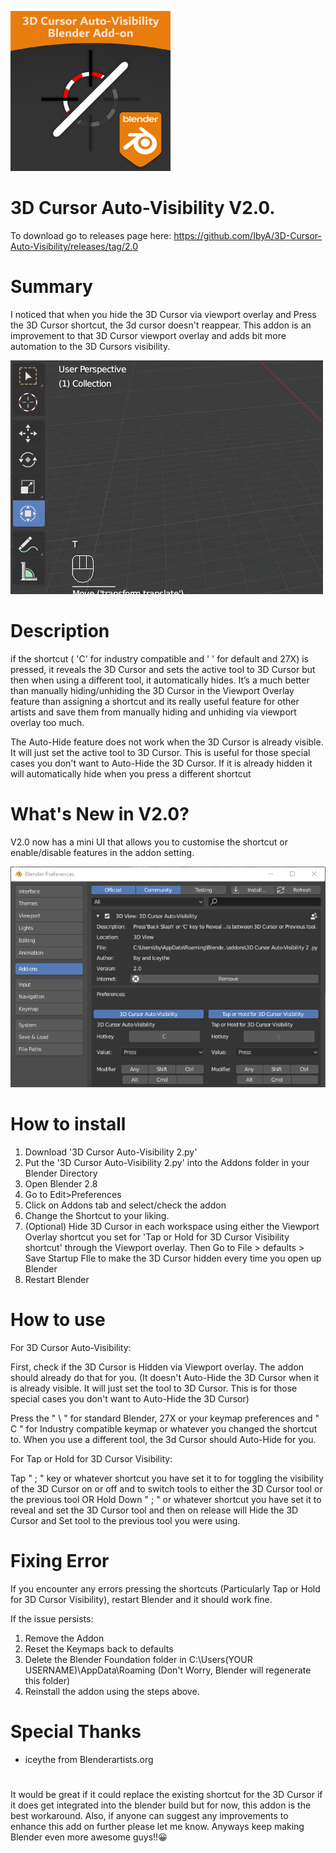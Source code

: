 ![](Images/Blender-Addon-Thumbnail2.png)
# 3D Cursor Auto-Visibility V2.0.

To download go to releases page here: https://github.com/IbyA/3D-Cursor-Auto-Visibility/releases/tag/2.0

# Summary
I noticed that when you hide the 3D Cursor via viewport overlay and Press the 3D Cursor shortcut, the 3d cursor doesn't reappear. This addon is an improvement to that 3D Cursor viewport overlay and adds bit more automation to the 3D Cursors visibility. 

![](Images/Blender-Addon-Gif.gif)

# Description
if the shortcut ( 'C' for industry compatible and ' \' for default and 27X) is pressed, it reveals the 3D Cursor and sets the active tool to 3D Cursor but then when using a different tool, it automatically hides.  It’s a much better than manually hiding/unhiding the 3D Cursor in the Viewport Overlay feature than assigning a shortcut and its really useful feature for other artists and save them from manually hiding and unhiding via viewport overlay too much. 

The Auto-Hide feature does not work when the 3D Cursor is already visible. It will just set the active tool to 3D Cursor. This is useful for those special cases you don't want to Auto-Hide the 3D Cursor. If it is already hidden it will automatically hide when you press a different shortcut

# What's New in V2.0?
V2.0 now has a mini UI that allows you to customise the shortcut or enable/disable features in the addon setting.

![](Images/2.0-Addon-Preferences-Screenshot.png)


# How to install
1. Download '3D Cursor Auto-Visibility 2.py' 
2. Put the '3D Cursor Auto-Visibility 2.py' into the Addons folder in your Blender Directory  
3. Open Blender 2.8
4. Go to Edit>Preferences
5. Click on Addons tab and select/check the addon
7. Change the Shortcut to your liking.
8. (Optional) Hide 3D Cursor in each workspace using either the Viewport Overlay shortcut you set for 'Tap or Hold for 3D Cursor Visibility shortcut' through the Viewport overlay. Then Go to File > defaults > Save Startup FIle to make the 3D Cursor hidden every time you open up Blender 
9. Restart Blender

# How to use
For 3D Cursor Auto-Visibility:

First, check if the 3D Cursor is Hidden via Viewport overlay. The addon should already do that for you. (It doesn't Auto-Hide the 3D Cursor when it is already visible. It will just set the tool to 3D Cursor. This is for those special cases you don't want to Auto-Hide the 3D Cursor)

Press the " \ "  for standard Blender, 27X or your keymap preferences and " C " for Industry compatible keymap or whatever you changed the shortcut to.  When you use a different tool, the 3d Cursor should Auto-Hide for you.

For Tap or Hold for 3D Cursor Visibility:

Tap " ; "  key or whatever shortcut you have set it to for toggling the visibility of the 3D Cursor on or off and to switch tools to either the 3D Cursor tool or the previous tool 
OR
Hold Down " ; " or whatever shortcut you have set it to reveal and set the 3D Cursor tool and then on release will Hide the 3D Cursor and Set tool to the previous tool you were using.

# Fixing Error
If you encounter any errors pressing the shortcuts (Particularly Tap or Hold for 3D Cursor Visibility), restart Blender and it should work fine. 

If the issue persists:
1. Remove the Addon
2. Reset the Keymaps back to defaults
3. Delete the Blender Foundation folder in C:\Users\(YOUR USERNAME)\AppData\Roaming (Don't Worry, Blender will regenerate this folder)
4. Reinstall the addon using the steps above.

# Special Thanks
- iceythe from Blenderartists.org

#
It would be great if it could replace the existing shortcut for the 3D Cursor if it does get integrated into the blender build but for now, this addon is the best workaround. Also, if anyone can suggest any improvements to enhance this add on further please let me know. Anyways keep making Blender even more awesome guys!!😀

